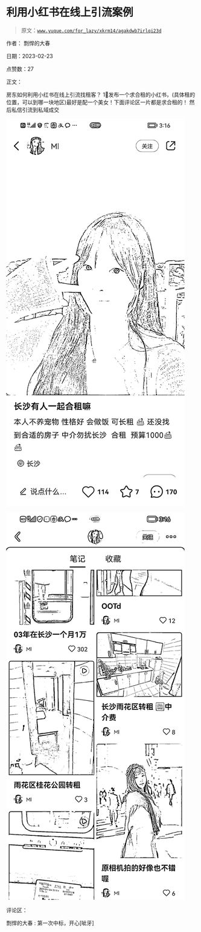 # 利用小红书在线上引流案例

> 原文：[`www.yuque.com/for_lazy/xkrm14/agakdwb7irlqi23d`](https://www.yuque.com/for_lazy/xkrm14/agakdwb7irlqi23d)

作者： 剽悍的大春

日期：2023-02-23

点赞数：27

正文：

房东如何利用小红书在线上引流找租客？ 1⃣️发布一个求合租的小红书，(具体租的位置，可以到哪一块地区)最好是配一个美女！下面评论区一片都是求合租的！ 然后私信引流到私域成交

![](img/978491f9801420e4c0c48cfaed640127.png)

![](img/e7f4f4b442b82669daa5965d11aa4563.png)

评论区：

剽悍的大春 : 第一次中标，开心[呲牙]

